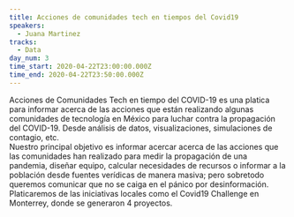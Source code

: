 ```yaml
---
title: Acciones de comunidades tech en tiempos del Covid19
speakers:
  - Juana Martinez
tracks:
  - Data
day_num: 3
time_start: 2020-04-22T23:00:00.000Z
time_end: 2020-04-22T23:50:00.000Z
---
```

<!--StartFragment-->

Acciones de Comunidades Tech en tiempo del COVID-19 es una platica para informar acerca de las acciones que están realizando algunas comunidades de tecnología en México para luchar contra la propagación del COVID-19. Desde análisis de datos, visualizaciones, simulaciones de contagio, etc.\
Nuestro principal objetivo es informar acercar acerca de las acciones que las comunidades han realizado para medir la propagación de una pandemia, diseñar equipo, calcular necesidades de recursos o informar a la población desde fuentes verídicas de manera masiva; pero sobretodo queremos comunicar que no se caiga en el pánico por desinformación.\
Platicaremos de las iniciativas locales como el Covid19 Challenge en Monterrey, donde se generaron 4 proyectos.

<!--EndFragment-->